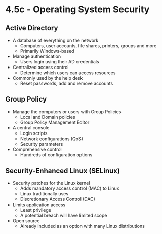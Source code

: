 # 4.5c - Operating System Security
## Active Directory
- A database of everything on the network
	- Computers, user accounts, file shares, printers, groups and more
	- Primarily Windows-based
- Manage authentication
	- Users login using their AD credentials
- Centralized access control
	- Determine which users can access resources
- Commonly used by the help desk
	- Reset passwords, add and remove accounts
## Group Policy
- Manage the computers or users with Group Policies
	- Local and Domain policies
	- Group Policy Management Editor
- A central console
	- Login scripts
	- Network configurations (QoS)
	- Security parameters
- Comprehensive control
	- Hundreds of configuration options
## Security-Enhanced Linux (SELinux)
- Security patches for the Linux kernel
	- Adds mandatory access control (MAC) to Linux
	- Linux traditionally uses
	- Discretionary Access Control (DAC)
- Limits application access
	- Least privilege
	- A potential breach will have limited scope
- Open source
	- Already included as an option with many Linux distributions
